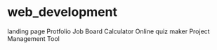 # web_development
landing page
Protfolio
Job Board
Calculator
Online quiz maker
Project Management Tool

